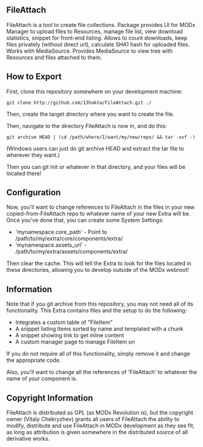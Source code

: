 ## FileAttach

FileAttach is a tool to create file collections.
Package provides UI for MODx Manager to upload files to Resources,
manage file list, view download statistics, snippet for front-end listing.
Allows to count downloads, keep files privately (without direct url),
calculate SHA1 hash for uploaded files. Works with MediaSource.
Provides MediaSource to view tree with Resources and files attached to them.

## How to Export

First, clone this repository somewhere on your development machine:

`git clone http://github.com/13hakta/FileAttach.git ./`

Then, create the target directory where you want to create the file.

Then, navigate to the directory FileAttach is now in, and do this:

`git archive HEAD | (cd /path/where/I/want/my/new/repo/ && tar -xvf -)`

(Windows users can just do git archive HEAD and extract the tar file to wherever
they want.)

Then you can git init or whatever in that directory, and your files will be located
there!

## Configuration

Now, you'll want to change references to FileAttach in the files in your
new copied-from-FileAttach repo to whatever name of your new Extra will be. Once
you've done that, you can create some System Settings:

- 'mynamespace.core_path' - Point to /path/to/my/extra/core/components/extra/
- 'mynamespace.assets_url' - /path/to/my/extra/assets/components/extra/

Then clear the cache. This will tell the Extra to look for the files located
in these directories, allowing you to develop outside of the MODx webroot!

## Information

Note that if you git archive from this repository, you may not need all of its
functionality. This Extra contains files and the setup to do the following:

- Integrates a custom table of "FileItem"
- A snippet listing Items sorted by name and templated with a chunk
- A snippet showing link to get inline content
- A custom manager page to manage FileItem on

If you do not require all of this functionality, simply remove it and change the
appropriate code.

Also, you'll want to change all the references of 'FileAttach' to whatever the
name of your component is.

## Copyright Information

FileAttach is distributed as GPL (as MODx Revolution is), but the copyright owner
(Vitaly Chekryzhev) grants all users of FileAttach the ability to modify, distribute
and use FileAttach in MODx development as they see fit, as long as attribution
is given somewhere in the distributed source of all derivative works.